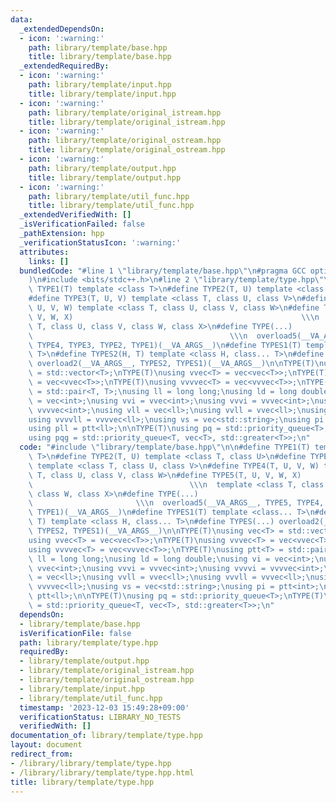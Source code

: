 ```yaml
---
data:
  _extendedDependsOn:
  - icon: ':warning:'
    path: library/template/base.hpp
    title: library/template/base.hpp
  _extendedRequiredBy:
  - icon: ':warning:'
    path: library/template/input.hpp
    title: library/template/input.hpp
  - icon: ':warning:'
    path: library/template/original_istream.hpp
    title: library/template/original_istream.hpp
  - icon: ':warning:'
    path: library/template/original_ostream.hpp
    title: library/template/original_ostream.hpp
  - icon: ':warning:'
    path: library/template/output.hpp
    title: library/template/output.hpp
  - icon: ':warning:'
    path: library/template/util_func.hpp
    title: library/template/util_func.hpp
  _extendedVerifiedWith: []
  _isVerificationFailed: false
  _pathExtension: hpp
  _verificationStatusIcon: ':warning:'
  attributes:
    links: []
  bundledCode: "#line 1 \"library/template/base.hpp\"\n#pragma GCC optimize(\"Ofast\"\
    )\n#include <bits/stdc++.h>\n#line 2 \"library/template/type.hpp\"\n\n#define\
    \ TYPE1(T) template <class T>\n#define TYPE2(T, U) template <class T, class U>\n\
    #define TYPE3(T, U, V) template <class T, class U, class V>\n#define TYPE4(T,\
    \ U, V, W) template <class T, class U, class V, class W>\n#define TYPE5(T, U,\
    \ V, W, X)                                                   \\\n  template <class\
    \ T, class U, class V, class W, class X>\n#define TYPE(...)                  \
    \                                            \\\n  overload5(__VA_ARGS__, TYPE5,\
    \ TYPE4, TYPE3, TYPE2, TYPE1)(__VA_ARGS__)\n#define TYPES1(T) template <class...\
    \ T>\n#define TYPES2(H, T) template <class H, class... T>\n#define TYPES(...)\
    \ overload2(__VA_ARGS__, TYPES2, TYPES1)(__VA_ARGS__)\n\nTYPE(T)\nusing vec<T>\
    \ = std::vector<T>;\nTYPE(T)\nusing vvec<T> = vec<vec<T>>;\nTYPE(T)\nusing vvvec<T>\
    \ = vec<vvec<T>>;\nTYPE(T)\nusing vvvvec<T> = vec<vvvec<T>>;\nTYPE(T)\nusing ptt<T>\
    \ = std::pair<T, T>;\nusing ll = long long;\nusing ld = long double;\nusing vi\
    \ = vec<int>;\nusing vvi = vvec<int>;\nusing vvvi = vvvec<int>;\nusing vvvvi =\
    \ vvvvec<int>;\nusing vll = vec<ll>;\nusing vvll = vvec<ll>;\nusing vvvll = vvvec<ll>;\n\
    using vvvvll = vvvvec<ll>;\nusing vs = vec<std::string>;\nusing pi = ptt<int>;\n\
    using pll = ptt<ll>;\n\nTYPE(T)\nusing pq = std::priority_queue<T>;\nTYPE(T)\n\
    using pqg = std::priority_queue<T, vec<T>, std::greater<T>>;\n"
  code: "#include \"library/template/base.hpp\"\n\n#define TYPE1(T) template <class\
    \ T>\n#define TYPE2(T, U) template <class T, class U>\n#define TYPE3(T, U, V)\
    \ template <class T, class U, class V>\n#define TYPE4(T, U, V, W) template <class\
    \ T, class U, class V, class W>\n#define TYPE5(T, U, V, W, X)                \
    \                                   \\\n  template <class T, class U, class V,\
    \ class W, class X>\n#define TYPE(...)                                       \
    \                       \\\n  overload5(__VA_ARGS__, TYPE5, TYPE4, TYPE3, TYPE2,\
    \ TYPE1)(__VA_ARGS__)\n#define TYPES1(T) template <class... T>\n#define TYPES2(H,\
    \ T) template <class H, class... T>\n#define TYPES(...) overload2(__VA_ARGS__,\
    \ TYPES2, TYPES1)(__VA_ARGS__)\n\nTYPE(T)\nusing vec<T> = std::vector<T>;\nTYPE(T)\n\
    using vvec<T> = vec<vec<T>>;\nTYPE(T)\nusing vvvec<T> = vec<vvec<T>>;\nTYPE(T)\n\
    using vvvvec<T> = vec<vvvec<T>>;\nTYPE(T)\nusing ptt<T> = std::pair<T, T>;\nusing\
    \ ll = long long;\nusing ld = long double;\nusing vi = vec<int>;\nusing vvi =\
    \ vvec<int>;\nusing vvvi = vvvec<int>;\nusing vvvvi = vvvvec<int>;\nusing vll\
    \ = vec<ll>;\nusing vvll = vvec<ll>;\nusing vvvll = vvvec<ll>;\nusing vvvvll =\
    \ vvvvec<ll>;\nusing vs = vec<std::string>;\nusing pi = ptt<int>;\nusing pll =\
    \ ptt<ll>;\n\nTYPE(T)\nusing pq = std::priority_queue<T>;\nTYPE(T)\nusing pqg\
    \ = std::priority_queue<T, vec<T>, std::greater<T>>;\n"
  dependsOn:
  - library/template/base.hpp
  isVerificationFile: false
  path: library/template/type.hpp
  requiredBy:
  - library/template/output.hpp
  - library/template/original_istream.hpp
  - library/template/original_ostream.hpp
  - library/template/input.hpp
  - library/template/util_func.hpp
  timestamp: '2023-12-03 15:49:28+09:00'
  verificationStatus: LIBRARY_NO_TESTS
  verifiedWith: []
documentation_of: library/template/type.hpp
layout: document
redirect_from:
- /library/library/template/type.hpp
- /library/library/template/type.hpp.html
title: library/template/type.hpp
---
```

